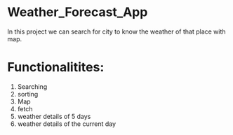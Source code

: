 # Weather_Forecast_App
In this project we can search for city to know the weather of that place with map.

# Functionalitites:

1. Searching
2. sorting
3. Map
4. fetch
5. weather details of 5 days
6. weather details of the current day
